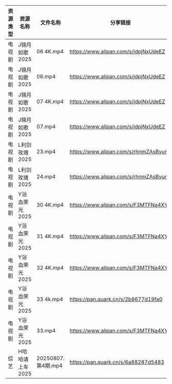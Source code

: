 | 资源类型 | 资源名称       | 文件名称             | 分享链接                                 | 更新时间                |
| ---- | ---------- | ---------------- | ------------------------------------ | ------------------- |
| 电视剧  | J锦月如歌2025  | 06 4K.mp4        | https://www.alipan.com/s/jdpjNxUdeEZ | 2025-08-08 08:01:31 |
| 电视剧  | J锦月如歌2025  | 06.mp4           | https://www.alipan.com/s/jdpjNxUdeEZ | 2025-08-08 08:01:31 |
| 电视剧  | J锦月如歌2025  | 07 4K.mp4        | https://www.alipan.com/s/jdpjNxUdeEZ | 2025-08-08 08:01:30 |
| 电视剧  | J锦月如歌2025  | 07.mp4           | https://www.alipan.com/s/jdpjNxUdeEZ | 2025-08-08 08:01:30 |
| 电视剧  | L利剑玫瑰2025  | 23.mp4           | https://www.alipan.com/s/rhnmZAsByum | 2025-08-08 08:01:41 |
| 电视剧  | L利剑玫瑰2025  | 24.mp4           | https://www.alipan.com/s/rhnmZAsByum | 2025-08-08 08:01:41 |
| 电视剧  | Y浴血荣光2025  | 30 4K.mp4        | https://www.alipan.com/s/F3MTFNa4XY2 | 2025-08-08 08:02:26 |
| 电视剧  | Y浴血荣光2025  | 31 4K.mp4        | https://www.alipan.com/s/F3MTFNa4XY2 | 2025-08-08 08:02:25 |
| 电视剧  | Y浴血荣光2025  | 32 4K.mp4        | https://www.alipan.com/s/F3MTFNa4XY2 | 2025-08-08 08:02:24 |
| 电视剧  | Y浴血荣光2025  | 33 4k.mp4        | https://pan.quark.cn/s/2b8677d19fa0  | 2025-08-08 01:38:56 |
| 电视剧  | Y浴血荣光2025  | 33.mp4           | https://www.alipan.com/s/F3MTFNa4XY2 | 2025-08-08 08:02:24 |
| 综艺   | H哈哈请上车2025 | 20250807.第4期.mp4 | https://pan.quark.cn/s/6a88287d5483  | 2025-08-08 01:21:02 |
